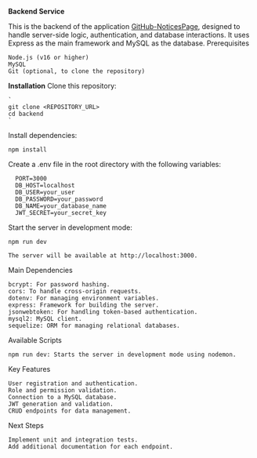**Backend Service**

This is the backend of the application [GitHub-NoticesPage](https://github.com/JoseMi317/NoticesPage), designed to handle server-side logic, authentication, and database interactions. It uses Express as the main framework and MySQL as the database.
Prerequisites

    Node.js (v16 or higher)
    MySQL
    Git (optional, to clone the repository)

**Installation**
    Clone this repository:

    `
    git clone <REPOSITORY_URL>
    cd backend
    `
    
Install dependencies:

  `
  npm install
  `

Create a .env file in the root directory with the following variables:

```
  PORT=3000
  DB_HOST=localhost
  DB_USER=your_user
  DB_PASSWORD=your_password
  DB_NAME=your_database_name
  JWT_SECRET=your_secret_key
```

Start the server in development mode:

    npm run dev

    The server will be available at http://localhost:3000.


Main Dependencies

    bcrypt: For password hashing.
    cors: To handle cross-origin requests.
    dotenv: For managing environment variables.
    express: Framework for building the server.
    jsonwebtoken: For handling token-based authentication.
    mysql2: MySQL client.
    sequelize: ORM for managing relational databases.

Available Scripts

    npm run dev: Starts the server in development mode using nodemon.

Key Features

    User registration and authentication.
    Role and permission validation.
    Connection to a MySQL database.
    JWT generation and validation.
    CRUD endpoints for data management.

Next Steps

    Implement unit and integration tests.
    Add additional documentation for each endpoint.
